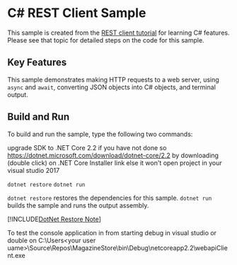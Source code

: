 C# REST Client Sample
================

This sample is created from the [REST client tutorial](https://docs.microsoft.com/dotnet/csharp/tutorials/console-webapiclient)
for learning C# features. Please see that topic for detailed steps on the code
for this sample.

Key Features
------------

This sample demonstrates making HTTP requests to a web server, using `async`
and `await`, converting JSON objects into C# objects, and terminal output.

Build and Run
-------------

To build and run the sample, type the following two commands:

upgrade SDK to .NET Core 2.2 if you have not done so
https://dotnet.microsoft.com/download/dotnet-core/2.2
by downloading (double click) on .NET Core Installer link
else it won't open project in your visual studio 2017 

`dotnet restore`
`dotnet run`

`dotnet restore` restores the dependencies for this sample.
`dotnet run` builds the sample and runs the output assembly.

[!INCLUDE[DotNet Restore Note](~/includes/dotnet-restore-note.md)]

To test the console application in from starting debug in visual studio
or double on C:\Users\<your user uame>\Source\Repos\MagazineStore\bin\Debug\netcoreapp2.2\webapiClient.exe

